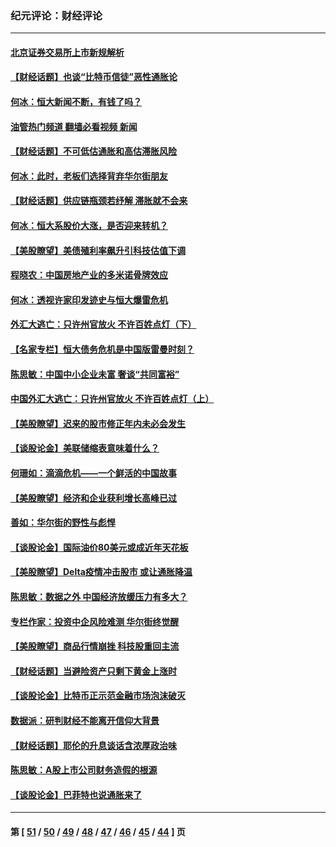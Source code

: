 ### 纪元评论：财经评论
---
#### [北京证券交易所上市新规解析](../../pages/nsc1026/n13348292.md?11050330) 
#### [【财经话题】也谈“比特币信徒”恶性通胀论](../../pages/nsc1026/n13331972.md?11050330) 
#### [何冰：恒大新闻不断，有钱了吗？](../../pages/nsc1026/n13325002.md?11050330) 
#### [油管热门频道 翻墙必看视频 新闻](ok?11050330)
#### [【财经话题】不可低估通胀和高估滞胀风险](../../pages/nsc1026/n13300505.md?11050330) 
#### [何冰：此时，老板们选择背弃华尔街朋友](../../pages/nsc1026/n13295291.md?11050330) 
#### [【财经话题】供应链瓶颈若纾解 滞胀就不会来](../../pages/nsc1026/n13286759.md?11050330) 
#### [何冰：恒大系股价大涨，是否迎来转机？](../../pages/nsc1026/n13276822.md?11050330) 
#### [【美股瞭望】美债殖利率飙升引科技估值下调](../../pages/nsc1026/n13267775.md?11050330) 
#### [程晓农：中国房地产业的多米诺骨牌效应](../../pages/nsc1026/n13259673.md?11050330) 
#### [何冰：透视许家印发迹史与恒大爆雷危机](../../pages/nsc1026/n13253937.md?11050330) 
#### [外汇大逃亡：只许州官放火 不许百姓点灯（下）](../../pages/nsc1026/n13245748.md?11050330) 
#### [【名家专栏】恒大债务危机是中国版雷曼时刻？](../../pages/nsc1026/n13242613.md?11050330) 
#### [陈思敏：中国中小企业未富 奢谈“共同富裕”](../../pages/nsc1026/n13241213.md?11050330) 
#### [中国外汇大逃亡：只许州官放火 不许百姓点灯（上）](../../pages/nsc1026/n13228773.md?11050330) 
#### [【美股瞭望】迟来的股市修正年内未必会发生](../../pages/nsc1026/n13223100.md?11050330) 
#### [【谈股论金】美联储缩表意味着什么？](../../pages/nsc1026/n13174610.md?11050330) 
#### [何珊如：滴滴危机——一个鲜活的中国故事](../../pages/nsc1026/n13151962.md?11050330) 
#### [【美股瞭望】经济和企业获利增长高峰已过](../../pages/nsc1026/n13134466.md?11050330) 
#### [善如：华尔街的野性与彪悍](../../pages/nsc1026/n13112664.md?11050330) 
#### [【谈股论金】国际油价80美元或成近年天花板](../../pages/nsc1026/n13108524.md?11050330) 
#### [【美股瞭望】Delta疫情冲击股市 或让通胀降温](../../pages/nsc1026/n13100297.md?11050330) 
#### [陈思敏：数据之外 中国经济放缓压力有多大？](../../pages/nsc1026/n13085576.md?11050330) 
#### [专栏作家：投资中企风险难测 华尔街终觉醒](../../pages/nsc1026/n13079366.md?11050330) 
#### [【美股瞭望】商品行情崩挫 科技股重回主流](../../pages/nsc1026/n13029798.md?11050330) 
#### [【财经话题】当避险资产只剩下黄金上涨时](../../pages/nsc1026/n12975626.md?11050330) 
#### [【谈股论金】比特币正示范金融市场泡沫破灭](../../pages/nsc1026/n12961769.md?11050330) 
#### [数据派：研判财经不能离开信仰大背景](../../pages/nsc1026/n12932684.md?11050330) 
#### [【财经话题】耶伦的升息谈话含浓厚政治味](../../pages/nsc1026/n12927299.md?11050330) 
#### [陈思敏：A股上市公司财务造假的根源](../../pages/nsc1026/n11229323.md?11050330) 
#### [【谈股论金】巴菲特也说通胀来了](../../pages/nsc1026/n12922463.md?11050330) 

---
#### 第 [ [51](./51.md?11050330) / [50](./50.md?11050330) / [49](./49.md?11050330) / [48](./48.md?11050330) / [47](./47.md?11050330) / [46](./46.md?11050330) / [45](./45.md?11050330) / [44](./44.md?11050330) ] 页
